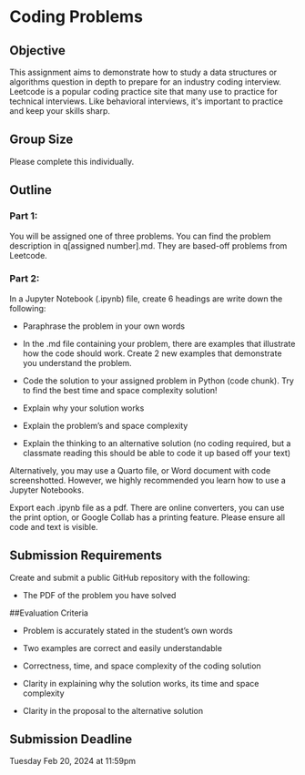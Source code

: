 # Coding Problems

## Objective

This assignment aims to demonstrate how to study a data structures or algorithms question in depth to prepare for an industry coding interview. Leetcode is a popular coding practice site that many use to practice for technical interviews. Like behavioral interviews, it's important to practice and keep your skills sharp.

## Group Size

Please complete this individually.

## Outline

### Part 1:

You will be assigned one of three problems. You can find the problem description in q[assigned number].md. They are based-off problems from Leetcode. 

### Part 2:

In a Jupyter Notebook (.ipynb) file, create 6 headings are write down the following:

-   Paraphrase the problem in your own words

-   In the .md file containing your problem, there are examples that illustrate how the code should work. Create 2 new examples that demonstrate you understand the problem.

-   Code the solution to your assigned problem in Python (code chunk). Try to find the best time and space complexity solution!

-   Explain why your solution works

-   Explain the problem’s and space complexity

-   Explain the thinking to an alternative solution (no coding required, but a classmate reading this should be able to code it up based off your text)

Alternatively, you may use a Quarto file, or Word document with code screenshotted. However, we highly recommended you learn how to use a Jupyter Notebooks.

Export each .ipynb file as a pdf. There are online converters, you can use the print option, or Google Collab has a printing feature. Please ensure all code and text is visible.

## Submission Requirements

Create and submit a public GitHub repository with the following:

-   The PDF of the problem you have solved

##Evaluation Criteria

-   Problem is accurately stated in the student’s own words

-   Two examples are correct and easily understandable

-   Correctness, time, and space complexity of the coding solution

-   Clarity in explaining why the solution works, its time and space complexity

-   Clarity in the proposal to the alternative solution

## Submission Deadline
Tuesday Feb 20, 2024 at 11:59pm
